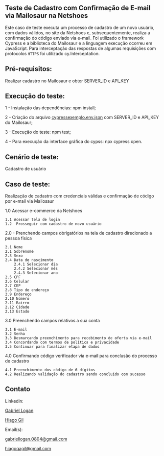 ## Teste de Cadastro com Confirmação de E-mail via Mailosaur na Netshoes

Este caso de teste executa um processo de cadastro de um novo usuário, com dados válidos, no site da Netshoes e, subsequentemente, realiza a confirmação do código enviado via e-mail. Foi utilizado o framework Cypress e a biblioteca do Mailosaur e a linguagem execução ocorreu em JavaScript. Para interceptação das respostas de algumas requisições com protocolos `HTTPS` foi utilizado cy.Interceptation.

## Pré-requisitos: 
Realizar cadastro no Mailosaur e obter SERVER_ID e API_KEY 

## Execução do teste:
1 - Instalação das dependências: npm install;

2 - Criação do arquivo [cypressexemplo.env.json](./cypress/support/cypressexemplo.env.json) com SERVER_ID e API_KEY do Mailosaur; 

3 - Execução do teste: npm test;

4 - Para execução da interface gráfica do cypss: npx cypress open.

## Cenário de teste:   
Cadastro de usuário 

## Caso de teste:
Realização de cadastro com credenciais válidas e confirmação de código por e-mail via Mailosaur

1.0 Acessar e-commerce da Netshoes 
   
    1.1 Acessar tela de login
    1.2  Prosseguir com cadastro de novo usuário

2.0 - Prenchendo campos obrigatórios na tela de cadastro direcionado a pessoa física

    2.1 Nome
    2.1 Sobrenome
    2.3 Sexo
    2.4 Data de nascimento 
        2.4.1 Selecionar dia
        2.4.2 Selecionar mês 
        2.4.3 Selecionar ano
    2.5 CPF
    2.6 Celular
    2.7 CEP
    2.8 Tipo de endereço
    2.9 Endereço
    2.10 Número
    2.11 Bairro
    2.12 Cidade
    2.13 Estado

3.0 Preenchendo campos relativos a sua conta 

    3.1 E-mail
    3.2 Senha
    3.3 Desmarcando preenchimento para recebimento de oferta via e-mail
    3.4 Concordando com termos de política e privacidade
    3.5 Continuar para finalizar etapa de dados 

4.0 Confirmando código verificador via e-mail para conclusão do processo de cadastro

    4.1 Preenchimento dos código de 6 dígitos
    4.2 Realizando validação do cadastro sendo concluído com sucesso


  ## Contato
  
  Linkedin: 
 
  [Gabriel Logan](https://www.linkedin.com/in/gabriel-logan/) 
  

   [Hiago Gil](https://www.linkedin.com/in/hiago-gil-b94169166/) 

 Email(s):  

 gabriellogan.0804@gmail.com 

 hiagoqagil@gmail.com 


